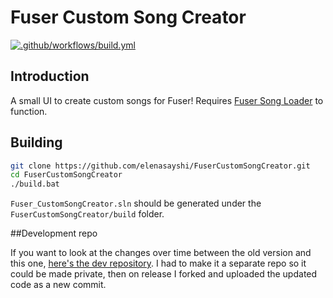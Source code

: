 # Fuser Custom Song Creator

[![.github/workflows/build.yml](https://github.com/NarrikSynthfox/FuserCustomSongCreator/actions/workflows/build.yml/badge.svg)](https://github.com/NarrikSynthfox/FuserCustomSongCreator/actions/workflows/build.yml)

## Introduction

A small UI to create custom songs for Fuser! Requires [Fuser Song Loader](https://github.com/NarrikSynthfox/FuserSongLoader/) to function.

## Building

```bash
git clone https://github.com/elenasayshi/FuserCustomSongCreator.git
cd FuserCustomSongCreator
./build.bat
```
`Fuser_CustomSongCreator.sln` should be generated under the `FuserCustomSongCreator/build` folder.

##Development repo

If you want to look at the changes over time between the old version and this one, [here's the dev repository](https://github.com/NarrikSynthfox/FuserCustomSongCreator-dev). I had to make it a separate repo so it could be made private, then on release I forked and uploaded the updated code as a new commit.